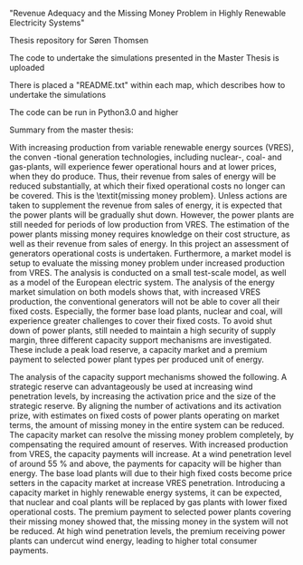 "Revenue Adequacy and the Missing Money Problem in Highly Renewable Electricity Systems"

Thesis repository for Søren Thomsen

The code to undertake the simulations presented in the Master Thesis is uploaded

There is placed a "README.txt" within each map, which describes how to undertake the simulations

The code can be run in Python3.0 and higher

Summary from the master thesis:

With increasing production from variable renewable energy sources (VRES), the conven -tional generation technologies, including nuclear-, coal- and gas-plants, will experience fewer operational hours and at lower prices, when they do produce. Thus, their revenue from sales of energy will be reduced substantially, at which their fixed operational costs no longer can be covered. This is the \textit{missing money problem}. Unless actions are taken to supplement the revenue from sales of energy, it is expected that the power plants will be gradually shut down. However, the power plants are still needed for periods of low production from VRES. The estimation of the power plants missing money requires knowledge on their cost structure, as well as their revenue from sales of energy. In this project an assessment of generators operational costs is undertaken. Furthermore, a market model is setup to evaluate the missing money problem under increased production from VRES. The analysis is conducted on a small test-scale model, as well as a model of the European electric system. The analysis of the energy market simulation on both models shows that, with increased VRES production, the conventional generators will not be able to cover all their fixed costs. Especially, the former base load plants, nuclear and coal, will experience greater challenges to cover their fixed costs. To avoid shut down of power plants, still needed to maintain a high security of supply margin, three different capacity support mechanisms are investigated. These include a peak load reserve, a capacity market and a premium payment to selected power plant types per produced unit of energy.

The analysis of the capacity support mechanisms showed the following. A strategic reserve can advantageously be used at increasing wind penetration levels, by increasing the activation price and the size of the strategic reserve. By aligning the number of activations and its activation prize, with estimates on fixed costs of power plants operating on market terms, the amount of missing money in the entire system can be reduced. The capacity market can resolve the missing money problem completely, by compensating the required amount of reserves. With increased production from VRES, the capacity payments will increase. At a wind penetration level of around 55 \% and above, the payments for capacity will be higher than energy. The base load plants will due to their high fixed costs become price setters in the capacity market at increase VRES penetration. Introducing a capacity market in highly renewable energy systems, it can be expected, that nuclear and coal plants will be replaced by gas plants with lower fixed operational costs. The premium payment to selected power plants covering their missing money showed that, the missing money in the system will not be reduced. At high wind penetration levels, the premium receiving power plants can undercut wind energy, leading to higher total consumer payments.          
